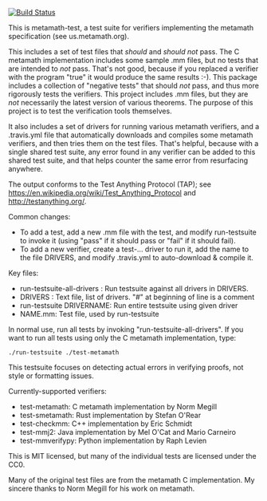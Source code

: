 [![Build Status](https://travis-ci.org/david-a-wheeler/metamath-test.svg?branch=master)](https://travis-ci.org/david-a-wheeler/metamath-test)

This is metamath-test, a test suite for verifiers implementing
the metamath specification (see us.metamath.org).

This includes a set of test files that *should* and *should not* pass.
The C metamath implementation includes some sample .mm files,
but no tests that are intended to *not* pass.  That's not good, because
if you replaced a verifier with the program "true" it would produce
the same results :-).  This package includes a
collection of "negative tests" that should *not* pass, and thus
more rigorously tests the verifiers.
This project includes .mm files, but they are
*not* necessarily the latest version of various theorems.
The purpose of this project is to test the verification tools themselves.

It also includes a set of drivers for running various metamath verifiers,
and a .travis.yml file that automatically downloads and compiles
some metamath verifiers, and then tries them on the test files.
That's helpful, because with a single shared test suite, any error
found in any verifier can be added to this shared test suite, and that
helps counter the same error from resurfacing anywhere.

The output conforms to the Test Anything Protocol (TAP); see
<https://en.wikipedia.org/wiki/Test_Anything_Protocol> and
<http://testanything.org/>.

Common changes:
* To add a test, add a new .mm file with the test, and modify
  run-testsuite to invoke it (using "pass" if it should pass or "fail" if
  it should fail).
* To add a new verifier, create a test-... driver to run it, add the name
  to the file DRIVERS, and modify .travis.yml to auto-download & compile it.

Key files:
* run-testsuite-all-drivers : Run testsuite against all drivers in DRIVERS.
* DRIVERS : Text file, list of drivers. "#" at beginning of line is a comment
* run-testsuite DRIVERNAME: Run entire testsuite using given driver
* NAME.mm: Test file, used by run-testsuite

In normal use, run all tests by invoking "run-testsuite-all-drivers".
If you want to run all tests using only the C metamath implementation, type:

    ./run-testsuite ./test-metamath

This testsuite focuses on detecting actual errors in verifying proofs,
not style or formatting issues.

Currently-supported verifiers:
* test-metamath: C metamath implementation by Norm Megill
* test-smetamath: Rust implementation by Stefan O'Rear
* test-checkmm: C++ implementation by Eric Schmidt
* test-mmj2: Java implementation by Mel O'Cat and Mario Carneiro
* test-mmverifypy: Python implementation by Raph Levien

This is MIT licensed, but many of the individual tests are licensed
under the CC0.

Many of the original test files are from the metamath C implementation.
My sincere thanks to Norm Megill for his work on metamath.

